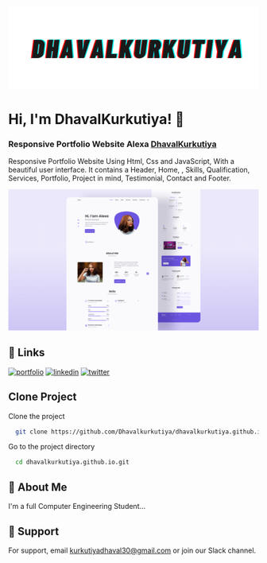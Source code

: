 
![Logo](/assets/img/DhavalKurkutiya.png)


  
# Hi, I'm DhavalKurkutiya! 👋


### Responsive Portfolio Website Alexa [DhavalKurkutiya](https://dhavalkurkutiya.github.io/) 


Responsive Portfolio Website Using Html, Css and JavaScript, With a beautiful user interface. It contains a Header, Home, , Skills, Qualification, Services, Portfolio, Project in mind, Testimonial, Contact and Footer.

![Resume cv](/preview.png)


## 🔗 Links
[![portfolio](https://img.shields.io/badge/Instagram-000?style=for-the-badge&logo=ko-fi&logoColor=red)](https://www.instagram.com/dhaval.kurkutiya/)
[![linkedin](https://img.shields.io/badge/linkedin-0A66C2?style=for-the-badge&logo=linkedin&logoColor=white)](https://www.linkedin.com/in/dhaval-kurkutiya-1540981b5/)
[![twitter](https://img.shields.io/badge/twitter-1DA1F2?style=for-the-badge&logo=twitter&logoColor=white)](https://twitter.com/Dhaval87950061)


## Clone Project

Clone the project

```bash
  git clone https://github.com/Dhavalkurkutiya/dhavalkurkutiya.github.io.git
```

Go to the project directory

```bash
  cd dhavalkurkutiya.github.io.git
```

  

## 🚀 About Me
I'm a full Computer Engineering Student...

## 🎉 Support
For support, email kurkutiyadhaval30@gmail.com or join our Slack channel.
